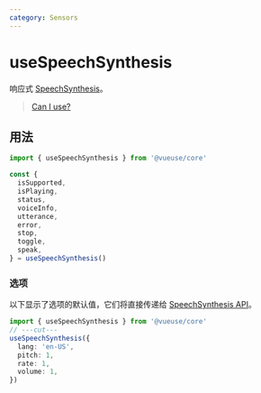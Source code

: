 ```yaml
---
category: Sensors
---
```


# useSpeechSynthesis

响应式 [SpeechSynthesis](https://developer.mozilla.org/en-US/docs/Web/API/SpeechSynthesis)。

> [Can I use?](https://caniuse.com/mdn-api_speechsynthesis)

## 用法

```ts
import { useSpeechSynthesis } from '@vueuse/core'

const {
  isSupported,
  isPlaying,
  status,
  voiceInfo,
  utterance,
  error,
  stop,
  toggle,
  speak,
} = useSpeechSynthesis()
```

### 选项

以下显示了选项的默认值，它们将直接传递给 [SpeechSynthesis API](https://developer.mozilla.org/en-US/docs/Web/API/SpeechSynthesis)。

```ts
import { useSpeechSynthesis } from '@vueuse/core'
// ---cut---
useSpeechSynthesis({
  lang: 'en-US',
  pitch: 1,
  rate: 1,
  volume: 1,
})
```
